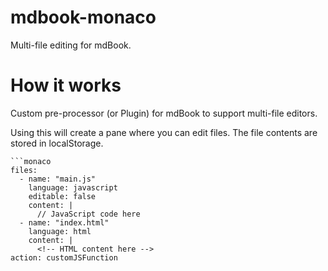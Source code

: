 # mdbook-monaco
Multi-file editing for mdBook. 

# How it works

Custom pre-processor (or Plugin) for mdBook to support multi-file editors. 

Using this will create a pane where you can edit files. The file contents are stored in localStorage. 

```
```monaco
files:
  - name: "main.js"
    language: javascript
    editable: false
    content: |
      // JavaScript code here
  - name: "index.html"
    language: html
    content: |
      <!-- HTML content here -->
action: customJSFunction
```
```
